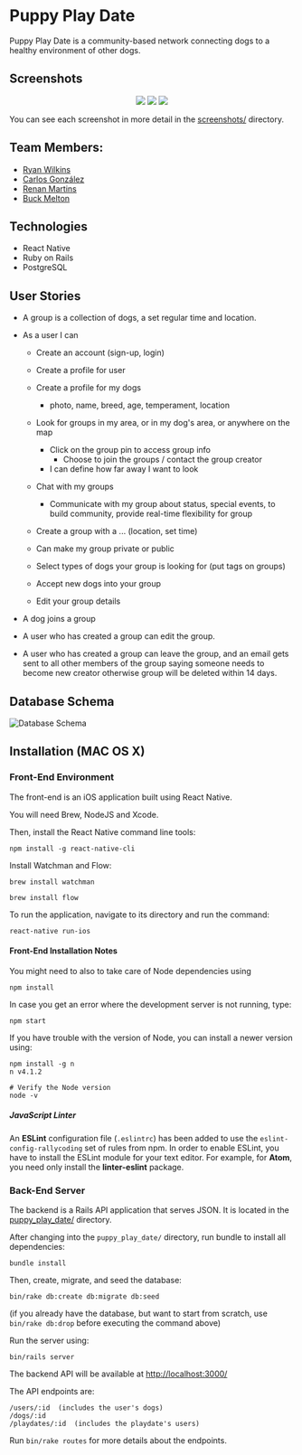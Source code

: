# Puppy Play Date

Puppy Play Date is a community-based network connecting dogs to a healthy environment of other dogs.

## Screenshots

<div align="center">
<img src="screenshots/collage/login_signup_playdatemap.png">
<img src="screenshots/collage/userprofile_dogprofile_editdog.png">
<img src="screenshots/collage/playdate_page_alone.png">
</div>

You can see each screenshot in more detail in the [screenshots/](screenshots/README.md) directory.

## Team Members:

* [Ryan Wilkins](https://github.com/Tooconfident)
* [Carlos González](https://github.com/cyberpolin)
* [Renan Martins](https://github.com/nbkhope)
* [Buck Melton](https://github.com/buckmelton)

## Technologies

* React Native
* Ruby on Rails
* PostgreSQL

## User Stories

- A group is a collection of dogs, a set regular time and location.

- As a user I can
	- Create an account (sign-up, login)
	- Create a profile for user
	- Create a profile for my dogs
		- photo, name, breed, age, temperament, location
	- Look for groups in my area, or in my dog's area, or anywhere on the map
		- Click on the group pin to access group info
			- Choose to join the groups / contact the group creator
		- I can define how far away I want to look
	- Chat with my groups
		- Communicate with my group about status, special events, to build community, provide real-time flexibility for group


	- Create a group with a ... (location, set time)
	- Can make my group private or public
	- Select types of dogs your group is looking for (put tags on groups)
	- Accept new dogs into your group
	- Edit your group details

- A dog joins a group

- A user who has created a group can edit the group.
- A user who has created a group can leave the group, and an email gets sent to all other members of the group saying someone needs to become new creator otherwise group will be deleted within 14 days.


## Database Schema

![Database Schema](schema.png)

## Installation (MAC OS X)

### Front-End Environment

The front-end is an iOS application built using React Native.

You will need Brew, NodeJS and Xcode.

Then, install the React Native command line tools:

```
npm install -g react-native-cli
```

Install Watchman and Flow:
```
brew install watchman

brew install flow
```

To run the application, navigate to its directory and run the command:

```
react-native run-ios
```

#### Front-End Installation Notes

You might need to also to take care of Node dependencies using

```
npm install
```

In case you get an error where the development server is not running, type:

```
npm start
```

If you have trouble with the version of Node, you can install a newer version using:

```
npm install -g n
n v4.1.2

# Verify the Node version
node -v
```

##### JavaScript Linter

An **ESLint** configuration file (`.eslintrc`) has been added to use the `eslint-config-rallycoding` set of rules from npm. In order to enable ESLint, you have to install the ESLint module for your text editor. For example, for **Atom**, you need only install the **linter-eslint** package.

### Back-End Server

The backend is a Rails API application that serves JSON. It is located in the [puppy_play_date/](puppy_play_date/) directory.

After changing into the `puppy_play_date/` directory, run bundle to install all dependencies:

```
bundle install
```

Then, create, migrate, and seed the database:

```
bin/rake db:create db:migrate db:seed
```

(if you already have the database, but want to start from scratch, use `bin/rake db:drop` before executing the command above)

Run the server using:

```
bin/rails server
```

The backend API will be available at <http://localhost:3000/>

The API endpoints are:

```
/users/:id	(includes the user's dogs)
/dogs/:id
/playdates/:id  (includes the playdate's users)
```

Run `bin/rake routes` for more details about the endpoints.
